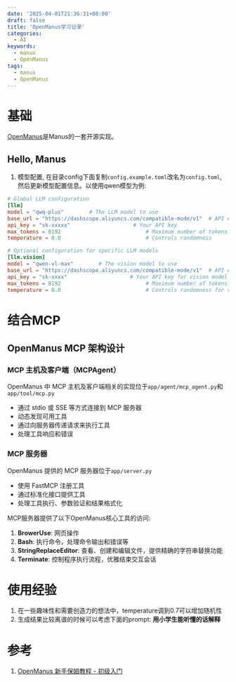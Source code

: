 ```yaml
---
date: '2025-04-01T21:36:31+08:00'
draft: false
title: 'OpenManus学习记录'
categories:
  - AI
keywords:
  - manus
  - OpenManus
tags:
  - manus
  - OpenManus
---
```


# 基础

[OpenManus](https://github.com/mannaandpoem/OpenManus)是Manus的一套开源实现。

## Hello, Manus

1. 模型配置, 在目录config下面复制`config.example.toml`改名为`config.toml`, 然后更新模型配置信息。以使用qwen模型为例:

```toml
# Global LLM configuration
[llm]
model = "qwq-plus"        # The LLM model to use
base_url = "https://dashscope.aliyuncs.com/compatible-mode/v1"  # API endpoint URL
api_key = "sk-xxxxx"                    # Your API key
max_tokens = 8192                           # Maximum number of tokens in the response
temperature = 0.0                           # Controls randomness

# Optional configuration for specific LLM models
[llm.vision]
model = "qwen-vl-max"        # The vision model to use
base_url = "https://dashscope.aliyuncs.com/compatible-mode/v1"  # API endpoint URL for vision model
api_key = "sk-xxxx"                    # Your API key for vision model
max_tokens = 8192                           # Maximum number of tokens in the response
temperature = 0.0                           # Controls randomness for vision model
```

# 结合MCP

## OpenManus MCP 架构设计

### MCP 主机及客户端（MCPAgent）
OpenManus 中 MCP 主机及客户端相关的实现位于`app/agent/mcp_agent.py`和`app/tool/mcp.py`
- 通过 stdio 或 SSE 等方式连接到 MCP 服务器
- 动态发现可用工具
- 通过向服务器传递请求来执行工具
- 处理工具响应和错误

### MCP 服务器
OpenManus 提供的 MCP 服务器位于`app/server.py`
- 使用 FastMCP 注册工具
- 通过标准化接口提供工具
- 处理工具执行、参数验证和结果格式化

MCP服务器提供了以下OpenManus核心工具的访问:
1. **BrowerUse**: 网页操作
2. **Bash**: 执行命令，处理命令输出和错误等
3. **StringReplaceEditor**: 查看、创建和编辑文件，提供精确的字符串替换功能
4. **Terminate**: 控制程序执行流程，优雅结束交互会话



# 使用经验

1. 在一些趣味性和需要创造力的想法中，temperature调到0.7可以增加随机性
2. 生成结果比较离谱的时候可以考虑下面的prompt: **用小学生能听懂的话解释**

# 参考

1. [OpenManus 新手保姆教程 - 初级入门](https://404digital.feishu.cn/docx/TO6WdA64OoDsevxo4Zpc7HuCn4g)